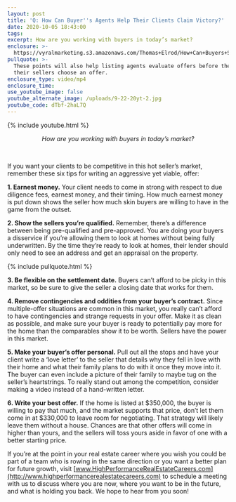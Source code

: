 ```yaml
---
layout: post
title: 'Q: How Can Buyer''s Agents Help Their Clients Claim Victory?'
date: 2020-10-05 18:43:00
tags:
excerpt: How are you working with buyers in today’s market?
enclosure: >-
  https://vyralmarketing.s3.amazonaws.com/Thomas+Elrod/How+Can+Buyers+Succeed+in+This+Market_+-+Charlotte+Real+Estate+Agent+(1).mp4
pullquote: >-
  These points will also help listing agents evaluate offers before they let
  their sellers choose an offer.
enclosure_type: video/mp4
enclosure_time:
use_youtube_image: false
youtube_alternate_image: /uploads/9-22-20yt-2.jpg
youtube_code: dTbf-2haL7Q
---
```


{% include youtube.html %}

<center><em>How are you working with buyers in today&rsquo;s market?</em></center>

&nbsp;

If you want your clients to be competitive in this hot seller’s market, remember these six tips for writing an aggressive yet viable, offer:&nbsp;

**1\. Earnest money.** Your client needs to come in strong with respect to due diligence fees, earnest money, and their timing. How much earnest money is put down shows the seller how much skin buyers are willing to have in the game from the outset.

**2\. Show the sellers you’re qualified.** Remember, there’s a difference between being pre-qualified and pre-approved. You are doing your buyers a disservice if you’re allowing them to look at homes without being fully underwritten. By the time they’re ready to look at homes, their lender should only need to see an address and get an appraisal on the property.&nbsp;

{% include pullquote.html %}

**3\. Be flexible on the settlement date.** Buyers can’t afford to be picky in this market, so be sure to give the seller a closing date that works for them.

**4\. Remove contingencies and oddities from your buyer’s contract.** Since multiple-offer situations are common in this market, you really can’t afford to have contingencies and strange requests in your offer. Make it as clean as possible, and make sure your buyer is ready to potentially pay more for the home than the comparables show it to be worth. Sellers have the power in this market.

**5\. Make your buyer’s offer personal.** Pull out all the stops and have your client write a ‘love letter’ to the seller that details why they fell in love with their home and what their family plans to do with it once they move into it. The buyer can even include a picture of their family to maybe tug on the seller’s heartstrings. To really stand out among the competition, consider making a video instead of a hand-written letter.

**6\. Write your best offer.** If the home is listed at $350,000, the buyer is willing to pay that much, and the market supports that price, don’t let them come in at $330,000 to leave room for negotiating. That strategy will likely leave them without a house. Chances are that other offers will come in higher than yours, and the sellers will toss yours aside in favor of one with a better starting price.

If you’re at the point in your real estate career where you wish you could be part of a team who is rowing in the same direction or you want a better plan for future growth, visit [www.HighPerformanceRealEstateCareers.com](http://www.highperformancerealestatecareers.com) to schedule a meeting with us to discuss where you are now, where you want to be in the future, and what is holding you back. We hope to hear from you soon\!